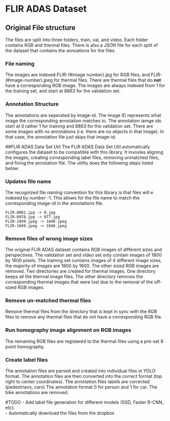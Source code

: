 # FLIR ADAS Dataset 
## Original File structure 
The files are split into three folders, train, val, and video. Each folder 
contains RGB and thermal files. There is also a JSON file for each split of the dataset that 
contains the annoations for the files.  

### File naming 
The images are indexed FLIR-(#image number).jpg for RGB files, and FLIR-(#image-number).jpeg for thermal files. There are thermal files that do **not** have a corresponding RGB image. 
The images are always indexed from 1 for the training set, and start at 8863 for the validation set. 

### Annotation Structure 
The annotations are seperated by image-id. The image ID represents what image the corresponding annotation matches to. The annotation iamge ids start at 0 rather 1 for training and 8863 for the validation set. 
There are some images with no annotations (i.e. there are no objects in that image).
In that case, the annotation file just skips that image-id. 

##FLIR ADAS Data Set Util 
The FLIR ADAS Data Set Util automatically configures the dataset to be compatible with this library. 
It invovles aligning the images, creating corresponding label files, removing unmatched files, and fixing the annotation file. 
The utility does the following steps listed below: 

### Updates file name 
The recognized file naming convention for this library is that files will e indexed by number -1. 
This allows for the file name to match the corresponding image-id in the annotations file. 

```angular2
FLIR-0001.jpg -> 0.jpg 
FLIR-0978.jpg -> 977.jpg 
FLIR-1049.jpeg -> 1048.jpeg 
FLIR-1049.jpeg -> 1048.jpeg 
```

### Remove files of wrong image sizes
The original FLIR ADAS dataset contains RGB images of different sizes and perspectives. The validation set and video set only contain images of 1800 by 1600 pixels. 
The training set contains images of 4 different image sizes, the majority of images are 1800 by 1600. The other sized RGB images are removed. 
Two directories are created for thermal images. One directory keeps all the thermal image files. The other directory removes the corresponding thermal images that were lost due to the removal of the off-sized RGB images.

### Remove un-matched thermal files 
Remove thermal files from the directory that is kept in sync with the RGB files to remove any thermal files that do not have a corresponding RGB file. 

### Run homography image alignment on RGB images
The remaining RGB files are registered to the thermal files using a pre-set 8 point homography. 

### Create label files
The annotation files are parsed and created into individual files in YOLO format. 
The annotation files are then converted into the correct format (top right to center coordinates). 
The annotation files labels are corrected (pedestrians, cars)
The annotation format 0 for person and 1 for car. 
The bike annotations are removed. 

#TODO 
    - Add label file generation for different models (SSD, Faster R-CNN, etc).  
    - Automatically download the files from the dropbox 

